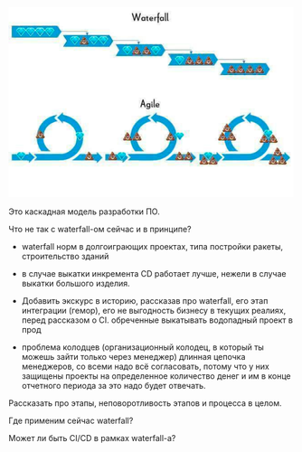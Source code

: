 ![](./meme.png)

Это каскадная модель разработки ПО.

Что не так с waterfall-ом сейчас и в принципе?<br>
* waterfall норм в долгоиграющих проектах, типа постройки ракеты, строительство зданий
* в случае выкатки инкремента CD работает лучше, нежели в случае выкатки большого изделия.
* Добавить экскурс в историю, рассказав про waterfall, его этап интеграции (гемор), его не выгодность бизнесу в текущих реалиях,  перед рассказом о CI. 
обреченные выкатывать водопадный проект в прод
  
* проблема колодцев (организационный колодец, в который ты можешь зайти только через менеджер)
длинная цепочка менеджеров, со всеми надо всё согласовать, потому что у них защищены проекты на определенное
  количество денег и им в конце отчетного периода за это надо будет отвечать.

Рассказать про этапы, неповоротливость этапов и процесса в целом.<br>

Где применим сейчас waterfall?<br>

Может ли быть CI/CD в рамках waterfall-а?<br>